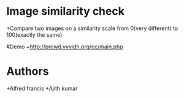 # Image similarity check
+Compare two images on a similarity scale from 0(very different) to 100(exactly the same)

#Demo 
+http://prowd.vyvidh.org/cc/main.php

# Authors
+Alfred francis
+Ajith kumar
